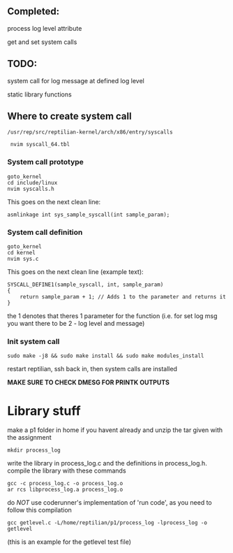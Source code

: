## Completed:
process log level attribute

get and set system calls

## TODO:
system call for log message at defined log level

static library functions



## Where to create system call
	/usr/rep/src/reptilian-kernel/arch/x86/entry/syscalls 

	 nvim syscall_64.tbl

### System call prototype
	goto_kernel
	cd include/linux
	nvim syscalls.h

This goes on the next clean line:

	asmlinkage int sys_sample_syscall(int sample_param);

### System call definition
	goto_kernel
	cd kernel
	nvim sys.c

This goes on the next clean line (example text):

	SYSCALL_DEFINE1(sample_syscall, int, sample_param)
	{
	    return sample_param + 1; // Adds 1 to the parameter and returns it
	}

the 1 denotes that theres 1 parameter for the function (i.e. for set log msg you want there to be 2 - log level and message)
### Init system call
	sudo make -j8 && sudo make install && sudo make modules_install

restart reptilian, ssh back in, then system calls are installed

**MAKE SURE TO CHECK DMESG FOR PRINTK OUTPUTS**

# Library stuff
make a p1 folder in home if you havent already and unzip the tar given with the assignment

	mkdir process_log

write the library in process_log.c and the definitions in process_log.h. compile the library with these commands

	gcc -c process_log.c -o process_log.o
	ar rcs libprocess_log.a process_log.o
	
do *NOT* use coderunner's implementation of 'run code', as you need to follow this compilation

	gcc getlevel.c -L/home/reptilian/p1/process_log -lprocess_log -o getlevel

(this is an example for the getlevel test file)



